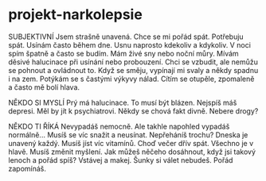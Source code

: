 # projekt-narkolepsie

SUBJEKTIVNÍ
Jsem strašně unavená. Chce se mi pořád spát.
Potřebuju spát.
Usínám často během dne. Usnu naprosto kdekoliv a kdykoliv.
V noci spím špatně a často se budím.
Mám živé sny nebo noční můry.
Mívám děsivé halucinace při usínání nebo probouzení. Chci se vzbudit, ale nemůžu se pohnout a ovládnout to.
Když se směju, vypínají mi svaly a někdy spadnu i na zem.
Potýkám se s častými výkyvy nálad.
Cítím se otupěle, zpomaleně a často mě bolí hlava.

NĚKDO SI MYSLÍ
Prý má halucinace. To musí být blázen.
Nejspíš máš depresi. Měl by jít k psychiatrovi.
Někdy se chová fakt divně. Nebere drogy?

NĚKDO TI ŘÍKÁ
Nevypadáš nemocně.
Ale takhle napohled vypadáš normálně...
Musíš se víc snažit a neusínat.
Nepřeháníš trochu? Dneska je unavený každý.
Musíš jíst víc vitamínů.
Choď večer dřív spát.
Všechno je v hlavě. Musíš změnit myšlení.
Jak můžeš něčeho dosáhnout, když jsi takový lenoch a pořád spíš?
Vstávej a makej. Šunky si válet nebudeš.
Pořád zapomínáš.
